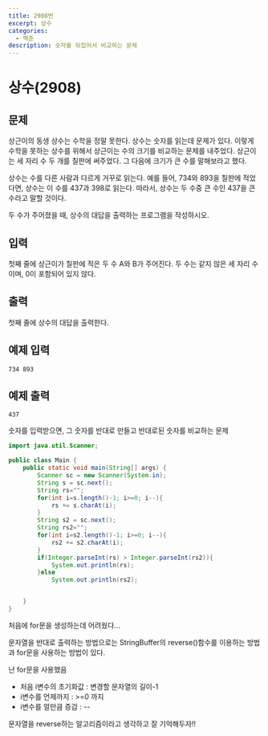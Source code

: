 ```yaml
---
title: 2908번
excerpt: 상수
categories:
  - 백준
description: 숫자를 뒤집어서 비교하는 문제
---
```


# 상수\(2908\)

## 문제

상근이의 동생 상수는 수학을 정말 못한다. 상수는 숫자를 읽는데 문제가 있다. 이렇게 수학을 못하는 상수를 위해서 상근이는 수의 크기를 비교하는 문제를 내주었다. 상근이는 세 자리 수 두 개를 칠판에 써주었다. 그 다음에 크기가 큰 수를 말해보라고 했다.

상수는 수를 다른 사람과 다르게 거꾸로 읽는다. 예를 들어, 734와 893을 칠판에 적었다면, 상수는 이 수를 437과 398로 읽는다. 따라서, 상수는 두 수중 큰 수인 437을 큰 수라고 말할 것이다.

두 수가 주어졌을 때, 상수의 대답을 출력하는 프로그램을 작성하시오.

## 입력

첫째 줄에 상근이가 칠판에 적은 두 수 A와 B가 주어진다. 두 수는 같지 않은 세 자리 수이며, 0이 포함되어 있지 않다.

## 출력

첫째 줄에 상수의 대답을 출력한다.

## 예제 입력

```text
734 893
```

## 예제 출력

```text
437
```

숫자를 입력받으면, 그 숫자를 반대로 만들고 반대로된 숫자를 비교하는 문제

```java
import java.util.Scanner;

public class Main {
    public static void main(String[] args) {
        Scanner sc = new Scanner(System.in);
        String s = sc.next();
        String rs="";
        for(int i=s.length()-1; i>=0; i--){
            rs += s.charAt(i);
        }
        String s2 = sc.next();
        String rs2="";
        for(int i=s2.length()-1; i>=0; i--){
            rs2 += s2.charAt(i);
        }
        if(Integer.parseInt(rs) > Integer.parseInt(rs2)){
            System.out.println(rs);
        }else
            System.out.println(rs2);


    }
}
```

처음에 for문을 생성하는데 어려웠다...

문자열을 반대로 출력하는 방법으로는 StringBuffer의 reverse\(\)함수를 이용하는 방법과 for문을 사용하는 방법이 있다.

난 for문을 사용했음

* 처음 i변수의 초기화값 :  변경할 문자열의 길이-1
* i변수를 언제까지 : &gt;=0 까지
* i변수를 얼만큼 증감 : --

문자열을 reverse하는 알고리즘이라고 생각하고 잘 기억해두자!!

